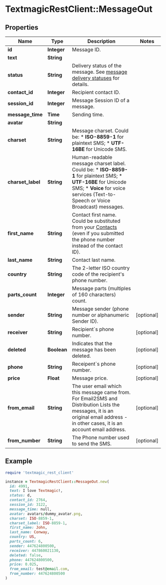 # TextmagicRestClient::MessageOut

## Properties

| Name | Type | Description | Notes |
| ---- | ---- | ----------- | ----- |
| **id** | **Integer** | Message ID. |  |
| **text** | **String** |  |  |
| **status** | **String** | Delivery status of the message. See [message delivery statuses](https://docs.textmagic.com/#section/Delivery-status-codes) for details.  |  |
| **contact_id** | **Integer** | Recipient contact ID. |  |
| **session_id** | **Integer** | Message Session ID of a message. |  |
| **message_time** | **Time** | Sending time. |  |
| **avatar** | **String** |  |  |
| **charset** | **String** | Message charset. Could be: *   **ISO-8859-1** for plaintext SMS; *   **UTF-16BE** for Unicode SMS.  |  |
| **charset_label** | **String** | Human-readable message charset label. Could be: *   **ISO-8859-1** for plaintext SMS; *   **UTF-16BE** for Unicode SMS; *   **Voice** for voice services (Text-to-Speech or Voice Broadcast) messages.  |  |
| **first_name** | **String** | Contact first name. Could be substituted from your [Contacts](https://docs.textmagic.com/#tag/Contacts) (even if you submitted the phone number instead of the contact ID).  |  |
| **last_name** | **String** | Contact last name. |  |
| **country** | **String** | The 2-letter ISO country code of the recipient&#39;s phone number.  |  |
| **parts_count** | **Integer** | Message parts (multiples of 160 characters) count. |  |
| **sender** | **String** | Message sender (phone number or alphanumeric Sender ID). | [optional] |
| **receiver** | **String** | Recipient&#x60;s phone number. | [optional] |
| **deleted** | **Boolean** | Indicates that the message has been deleted. | [optional] |
| **phone** | **String** | Receipent&#x60;s phone number. | [optional] |
| **price** | **Float** | Message price. | [optional] |
| **from_email** | **String** | The user email which this message came from. For Email2SMS and Distribution Lists the messages, it is an original email address - in other cases, it is an account email address. | [optional] |
| **from_number** | **String** | The Phone number used to send the SMS. | [optional] |

## Example

```ruby
require 'textmagic_rest_client'

instance = TextmagicRestClient::MessageOut.new(
  id: 4991,
  text: I love Textmagic!,
  status: d,
  contact_id: 2764,
  session_id: 3122,
  message_time: null,
  avatar: avatars/dummy_avatar.png,
  charset: ISO-8859-1,
  charset_label: ISO-8859-1,
  first_name: John,
  last_name: Conway,
  country: US,
  parts_count: 6,
  sender: 447624800500,
  receiver: 447860021130,
  deleted: false,
  phone: 447624800500,
  price: 0.025,
  from_email: test@email.com,
  from_number: 447624800500
)
```


